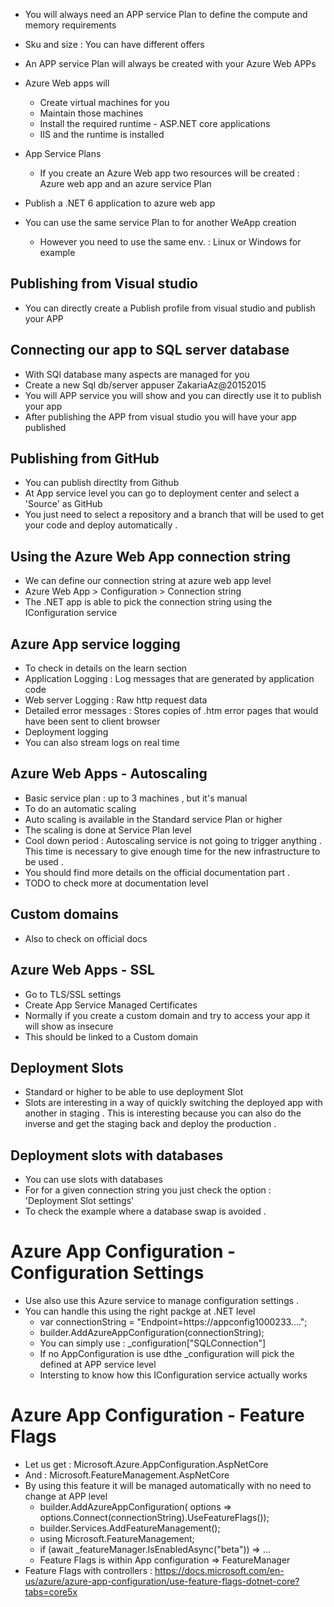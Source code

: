 - You will always need an APP service Plan to define the compute and memory requirements

- Sku and size : You can have different offers

- An APP service Plan will always be created with your Azure Web APPs

- Azure Web apps will
    - Create virtual machines for you
    - Maintain those machines
    - Install the required runtime - ASP.NET core applications
    - IIS and the runtime is installed

- App Service Plans
   - If you create an Azure Web app two resources will be created 
    : Azure web app and an azure service Plan

- Publish a .NET 6 application to azure web app

- You can use the same service Plan to for another WeApp creation
   - However you need to use the same env. : Linux or Windows for example

## Publishing from Visual studio

- You can directly create a Publish profile from visual studio and publish your APP


## Connecting our app to SQL server database 

- With SQl database many aspects are managed for you
- Create a new Sql db/server 
    appuser
    ZakariaAz@20152015
- You will APP service you will show and you can directly use it to publish your app
- After publishing the APP from visual studio you will have your app published

## Publishing from GitHub

- You can publish directlty from Github
- At App service level you can go to deployment center and select a 'Source' as GitHub 
- You just need to select a repository and a branch that will be used to get your code
  and deploy automatically .

## Using the Azure Web App connection string

- We can define our connection string at azure web app level
- Azure Web App > Configuration > Connection string
- The .NET app is able to pick the connection string using the IConfiguration service

## Azure App service logging

- To check in details on the learn section
- Application Logging : Log messages that are generated by application code
- Web server Logging : Raw http request data
- Detailed error messages : Stores copies of .htm error pages that would have been sent to client browser
- Deployment logging
- You can also stream logs on real time

## Azure Web Apps - Autoscaling

- Basic service plan : up to 3 machines , but it's manual 
- To do an automatic scaling 
- Auto scaling is available in the Standard service Plan or higher
- The scaling is done at Service Plan level
- Cool down period : Autoscaling service is not going to trigger anything . This time is necessary
  to give enough time for the new infrastructure to be used .
- You should find more details on the official documentation part .
- TODO to check more at documentation level

## Custom domains

- Also to check on official docs

## Azure Web Apps - SSL

- Go to TLS/SSL settings
- Create App Service Managed Certificates
- Normally if you create a custom domain and try to access your app it will show as insecure
- This should be linked to a Custom domain

## Deployment Slots

- Standard or higher to be able to use deployment Slot
- Slots are interesting in a way of quickly switching the deployed app with another in
  staging . This is interesting because you can also do the inverse and get the staging
  back and deploy the production .

## Deployment slots with databases

- You can use slots with databases 
- For for a given connection string you just check the option : 'Deployment Slot settings'
- To check the example where a database swap is avoided .

# Azure App Configuration - Configuration Settings

- Use also use this Azure service to manage configuration settings .
- You can handle this using the right packge at .NET level
  - var connectionString = "Endpoint=https://appconfig1000233....";
  - builder.AddAzureAppConfiguration(connectionString);
  - You can simply use : _configuration["SQLConnection"]
  - If no AppConfiguration is use dthe _configuration will pick the defined at APP service level
  - Intersting to know how this IConfiguration service actually works

# Azure App Configuration - Feature Flags

- Let us get : Microsoft.Azure.AppConfiguration.AspNetCore
- And : Microsoft.FeatureManagement.AspNetCore
- By using this feature it will be managed automatically with no need to change at APP level
   - builder.AddAzureAppConfiguration(
               options => options.Connect(connectionString).UseFeatureFlags());
   - builder.Services.AddFeatureManagement();
   - using Microsoft.FeatureManagement;
   - if (await _featureManager.IsEnabledAsync("beta")) => ...
   - Feature Flags is within App configuration => FeatureManager
- Feature Flags with controllers : 
  https://docs.microsoft.com/en-us/azure/azure-app-configuration/use-feature-flags-dotnet-core?tabs=core5x